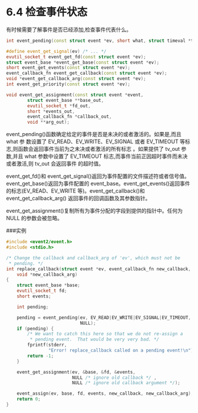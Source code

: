 # 6.4 检查事件状态

有时候需要了解事件是否已经添加,检查事件代表什么。


```cpp
int event_pending(const struct event *ev, short what, struct timeval *tv_out);

#define event_get_signal(ev) /* ... */
evutil_socket_t event_get_fd(const struct event *ev);
struct event_base *event_get_base(const struct event *ev);
short event_get_events(const struct event *ev);
event_callback_fn event_get_callback(const struct event *ev);
void *event_get_callback_arg(const struct event *ev);
int event_get_priority(const struct event *ev);

void event_get_assignment(const struct event *event,
        struct event_base **base_out,
        evutil_socket_t *fd_out,
        short *events_out,
        event_callback_fn *callback_out,
        void **arg_out);
```

event_pending()函数确定给定的事件是否是未决的或者激活的。如果是,而且 what 参 数设置了 EV_READ、EV_WRITE、EV_SIGNAL 或者 EV_TIMEOUT 等标志,则函数会返回事件当前为之未决或者激活的所有标志 。如果提供了 tv_out 参数,并且 what 参数中设置了 EV_TIMEOUT 标志,而事件当前正因超时事件而未决或者激活,则 tv_out 会返回事件 的超时值。



event_get_fd()和 event_get_signal()返回为事件配置的文件描述符或者信号值。 event_get_base()返回为事件配置的 event_base。event_get_events()返回事件的标志(EV_READ、EV_WRITE 等)。event_get_callback()和 event_get_callback_arg() 返回事件的回调函数及其参数指针。


event_get_assignment()复制所有为事件分配的字段到提供的指针中。任何为 NULL 的参数会被忽略。

###实例

```cpp
#include <event2/event.h>
#include <stdio.h>

/* Change the callback and callback_arg of 'ev', which must not be
 * pending. */
int replace_callback(struct event *ev, event_callback_fn new_callback,
    void *new_callback_arg)
{
    struct event_base *base;
    evutil_socket_t fd;
    short events;

    int pending;

    pending = event_pending(ev, EV_READ|EV_WRITE|EV_SIGNAL|EV_TIMEOUT,
                            NULL);
    if (pending) {
        /* We want to catch this here so that we do not re-assign a
         * pending event.  That would be very very bad. */
        fprintf(stderr,
                "Error! replace_callback called on a pending event!\n");
        return -1;
    }

    event_get_assignment(ev, &base, &fd, &events,
                         NULL /* ignore old callback */ ,
                         NULL /* ignore old callback argument */);

    event_assign(ev, base, fd, events, new_callback, new_callback_arg);
    return 0;
}
```

